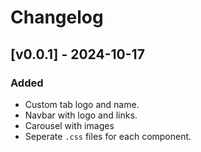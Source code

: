 # Changelog

## [v0.0.1] - 2024-10-17
### Added
- Custom tab logo and name.
- Navbar with logo and links.
- Carousel with images
- Seperate `.css` files for each component.